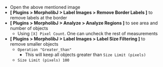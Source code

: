 - Open the above mentioned image
- **[ Plugins > MorpholibJ > Label Images > Remove Border Labels ]** to remove labels at the border
- **[ Plugins > MorpholibJ > Analyze > Analyze Regions ]** to see area and number of objects
  - Using `[X] Pixel Count`. One can uncheck the rest of measurements
- **[ Plugins > MorpholibJ > Label Images > Label Size Filtering ]** to remove smaller objects
  - `Operation "Greater_than"`
    - This will keep all objects greater than `Size Limit (pixels)`
  - `Size Limit (pixels) 100`
